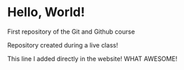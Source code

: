# Hello, World!
 First repository of the Git and Github course

 Repository created during a live class!

 This line I added directly in the website! WHAT AWESOME!
